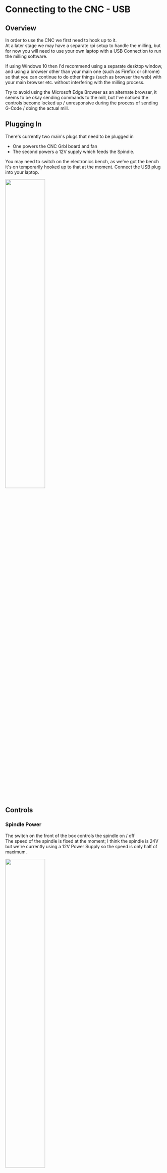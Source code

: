 # Connecting to the CNC - USB

## Overview

In order to use the CNC we first need to hook up to it. <br>
At a later stage we may have a separate rpi setup to handle the milling,
but for now you will need to use your own laptop with a USB Connection to run the milling software.

If using Windows 10 then I'd recommend using a separate desktop window, and using a browser other than your main one
(such as Firefox or chrome) so that you can continue to do other things (such as browser the web) with your
main browser etc. without interfering with the milling process.

Try to avoid using the Microsoft Edge Browser as an alternate browser, it seems to be okay sending commands to the mill, but I've noticed the
controls become locked up / unresponsive during the process of sending G-Code / doing the actual mill.


## Plugging In

There's currently two main's plugs that need to be plugged in

  * One powers the CNC Grbl board and fan
  * The second powers a 12V supply which feeds the Spindle.

You may need to switch on the electronics bench, as we've got the bench it's on temporarily hooked up to that at the moment.
Connect the USB plug into your laptop.

<a href="../../images/CNC/Connecting/PSU_Connection.jpg"><img src="../../images/CNC/Connecting/PSU_Connection.jpg" height="50%" width="50%" ></a> <br>


## Controls

### Spindle Power

The switch on the front of the box controls the spindle on / off <br>
The speed of the spindle is fixed at the moment; I think the spindle is 24V but we're currently using a 12V Power Supply so the speed is only half of maximum.

<a href="../../images/CNC/Connecting/Spindle_Switch.jpg"><img src="../../images/CNC/Connecting/Spindle_Switch.jpg" height="50%" width="50%" ></a> <br>


## Starting Chillipepr

Next we're going to start up Chillipepr.

  * Open up a 2nd browser window
  * Browse to <http://chilipeppr.com/grbl>

Chillipepr is a online system consisting of a series of web pages and JavaScript scripts pulled in from other sites.
There has been an attempt to create an offline version, but for now it's easier just to browse the online version.
The JavaScript within Chillipepr will connect to a Serial Port Json Server ether located on your local machine or elsewhere.

I've discovered that it's best to run Chillipepr and the serial server on the same machine to avoid problems with latency.
We're using the Grbl version of Chillipepr here as the firmware for the shapeoko2 is the latest version of Grbl.

<a href="../../images/CNC/Connecting/Chillipepr-Example1.png"><img src="../../images/CNC/Connecting/Chillipepr-Example1.png" height="50%" width="50%" ></a> <br>

## Starting the Serial Port Json Server

Next we need to start a small app on our local machine called the Serial Port Json Server.
The serial server acts as a bridge in-between the serial port on your local machine which connects to the mill
and Chillipepr.


### Downloading the Serial Proxy

You can find the download links in the bottom right hand corner of the Chillipepr window.
Sometimes you need to press the up / down arrow to expand the tab to see it, then scroll down.

<a href="../../images/CNC/Connecting/SerialProxyDownload1.png"><img src="../../images/CNC/Connecting/SerialProxyDownload1.png" height="50%" width="50%" ></a> <br>

There should be different versions listed for different operating systems.


### Running the Serial Port Json Server

First plug in the USB plug from the mill.
Then run the serial port json server, it should pick up on the new serial port and list it in a console window

<a href="../../images/CNC/Connecting/SerialConsole.png"><img src="../../images/CNC/Connecting/SerialConsole.png" height="50%" width="50%" ></a> <br>


## Connecting Chillipepr to the Serial Proxy

Next we should be ready to now link / connect Chillipepr to the serial server. <br>
Select **Connect to Host**

<a href="../../images/CNC/Connecting/Connect1.png"><img src="../../images/CNC/Connecting/Connect1.png" height="50%" width="50%" ></a> <br>

Select **Connect to Localhost**

<a href="../../images/CNC/Connecting/Connect2.png"><img src="../../images/CNC/Connecting/Connect2.png" height="50%" width="50%" ></a> <br>

We should now see a list of the devices detected in the bottom right corner.

In the drop down lists make sure **Grbl** is selected, and the maximum baud rate **115,200** <br>
The older versions of Grbl used to use a slower baud rate of around 9600, but the later versions use the max 115,200 speed instead.

Once you've selected Grbl in the drop down, click the tick box on the left to initiate the connection to the board.

<a href="../../images/CNC/Connecting/Connect3.png"><img src="../../images/CNC/Connecting/Connect3.png" height="50%" width="50%" ></a> <br>


## Connecting via Putty

If you want to instead connect to the CNC via a Serial Console, then you can use Putty to do this

  * Download and install Putty from <http://www.chiark.greenend.org.uk/~sgtatham/putty/download.html>

  * Open putty and connect to the Grbl / Arduino Uno's COM Port
  * Speed: **115200**
  * Databits: **8**
  * StopBits: **1**
  * Parity / Flow Control: **None**
  * <http://www.shapeoko.com/wiki/index.php/G-Code>
